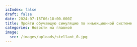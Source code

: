 ```yaml
---
isIndex: false
draft: false
date: 2024-07-15T06:18:00.000Z
title: Пройти обучающую симуляцию по инъекционной системе
categories: Новости на главной
image:
  src: /images/uploads/stellant_0.jpg
---
```

